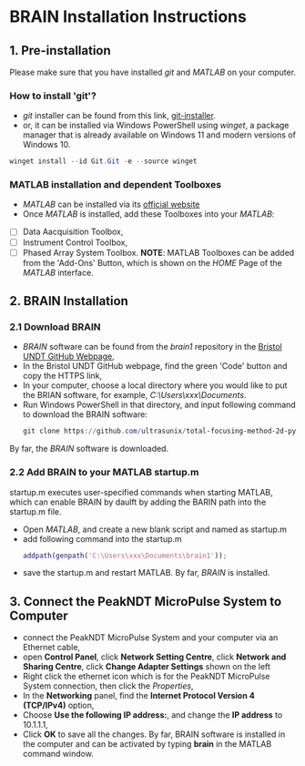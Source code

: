 # BRAIN Installation Instructions

## 1. Pre-installation
Please make sure that you have installed *git* and *MATLAB* on your computer.
### How to install 'git'?
- *git* installer can be found from this link, [git-installer](https://git-scm.com/).
- or, it can be installed via Windows PowerShell using *winget*, a package manager that is already available on Windows 11 and modern versions of Windows 10.
``` PowerShell
winget install --id Git.Git -e --source winget
```
### MATLAB installation and dependent Toolboxes
- *MATLAB* can be installed via its [official website](https://uk.mathworks.com/products/matlab.html)
- Once *MATLAB* is installed, add these Toolboxes into your *MATLAB*:
- [ ] Data Aacquisition Toolbox,
- [ ] Instrument Control Toolbox,
- [ ] Phased Array System Toolbox.
**NOTE**: MATLAB Toolboxes can be added from the 'Add-Ons' Button, which is shown on the *HOME* Page of the *MATLAB* interface.

## 2. BRAIN Installation

### 2.1 Download BRAIN
- *BRAIN* software can be found from the *brain1* repository in the [Bristol UNDT GitHub Webpage](https://github.com/ndtatbristol/brain1),
- In the Bristol UNDT GitHub webpage, find the green 'Code' button and copy the HTTPS link,
- In your computer, choose a local directory where you would like to put the BRIAN software, for example, *C:\Users\xxx\Documents*.
- Run Windows PowerShell in that directory, and input following command to download the BRAIN software:
  ``` PowerShell
  git clone https://github.com/ultrasunix/total-focusing-method-2d-python-example.git
  ```
By far, the *BRAIN* software is downloaded.

### 2.2 Add BRAIN to your MATLAB startup.m
startup.m executes user-specified commands when starting MATLAB, which can enable BRAIN by daulft by adding the BARIN path into the startup.m file.
- Open *MATLAB*, and create a new blank script and named as startup.m
- add following command into the startup.m
  ``` MATLAB
  addpath(genpath('C:\Users\xxx\Documents\brain1'));
  ```
- save the startup.m and restart MATLAB.
By far, *BRAIN* is installed.

## 3. Connect the PeakNDT MicroPulse System to Computer
- connect the PeakNDT MicroPulse System and your computer via an Ethernet cable,
- open **Control Panel**, click **Network Setting Centre**, click **Network and Sharing Centre**, click **Change Adapter Settings** shown on the left
- Right click the ethernet icon which is for the PeakNDT MicroPulse System connection, then click the *Properties*,
- In the **Networking** panel, find the **Internet Protocol Version 4 (TCP/IPv4)** option,
- Choose **Use the following IP address:**, and change the **IP address** to 10.1.1.1,
- Click **OK** to save all the changes.
By far, BRAIN software is installed in the computer and can be activated by typing **brain** in the MATLAB command window.
